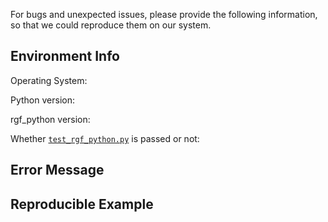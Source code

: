 For bugs and unexpected issues, please provide the following information, so that we could reproduce them on our system.

## Environment Info

Operating System:

Python version:

rgf_python version:

Whether [``test_rgf_python.py``](https://github.com/RGF-team/rgf_python/blob/master/tests/test_rgf_python.py) is passed or not:

## Error Message

## Reproducible Example
